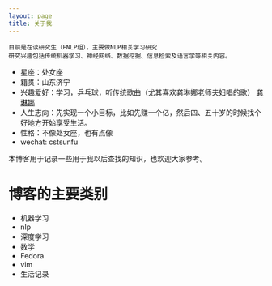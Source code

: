 ```yaml
---
layout: page
title: 关于我 
---
```

```
目前是在读研究生（FNLP组），主要做NLP相关学习研究
研究兴趣包括传统机器学习、神经网络、数据挖掘、信息检索及语言学等相关内容。
```

- 星座：处女座
- 籍贯：山东济宁
- 兴趣爱好：学习，乒乓球，听传统歌曲（尤其喜欢龚琳娜老师夫妇唱的歌） [龚琳娜](https://cstsunfu.github.io/2017/11/gonglinna/)
- 人生志向：先实现一个小目标，比如先赚一个亿，然后四、五十岁的时候找个好地方开始享受生活。
- 性格：不像处女座，也有点像
- wechat: cstsunfu


本博客用于记录一些用于我以后查找的知识，也欢迎大家参考。


# 博客的主要类别

- 机器学习
- nlp
- 深度学习
- 数学
- Fedora
- vim
- 生活记录
